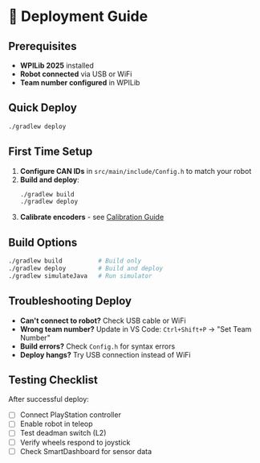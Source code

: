 # 🚀 Deployment Guide

## Prerequisites
- **WPILib 2025** installed
- **Robot connected** via USB or WiFi
- **Team number configured** in WPILib

## Quick Deploy
```bash
./gradlew deploy
```

## First Time Setup
1. **Configure CAN IDs** in `src/main/include/Config.h` to match your robot
2. **Build and deploy**:
   ```bash
   ./gradlew build
   ./gradlew deploy
   ```
3. **Calibrate encoders** - see [Calibration Guide](calibration.md)

## Build Options
```bash
./gradlew build          # Build only
./gradlew deploy         # Build and deploy 
./gradlew simulateJava   # Run simulator
```

## Troubleshooting Deploy
- **Can't connect to robot?** Check USB cable or WiFi
- **Wrong team number?** Update in VS Code: `Ctrl+Shift+P` → "Set Team Number"  
- **Build errors?** Check `Config.h` for syntax errors
- **Deploy hangs?** Try USB connection instead of WiFi

## Testing Checklist
After successful deploy:
- [ ] Connect PlayStation controller
- [ ] Enable robot in teleop
- [ ] Test deadman switch (L2)
- [ ] Verify wheels respond to joystick
- [ ] Check SmartDashboard for sensor data
